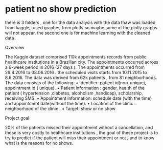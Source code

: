 # patient no show prediction
there is 3 folders , one for the data analysis with the data thaw was loaded from kaggle,i used graphes from plotly so maybe some of the plotly graphs will not appear.
the second one is for machine learning with the cleaned data .


Overview

The Kaggle dataset comprised 110k appointments records from public healthcare institutions in a Brazilian city. 
The appointments occurred across a 6-week period in 2016 (27 days ). 
The appointments occurred from 29.4.2016  to 08.06.2016 . the scheduled visits starts  from 10.11.2015 to 8.6.2016.
The data was derived from 62k patients , from 81 neighborhoods. 
The data consists of the following:
•	Identifier: patient id(non-unique), appointment id ( unique).
•	Patient information : gender, health of the patient ( hypertension ,diabetes, alcoholism ,handicap), scholarship, receiving SMS.
•	Appointment information: schedule date (with the time) and appointment date(without the time).
•	Location of the clinic : neighborhood of the clinic .
•	Target: show or no show 


Project goal

20% of the patients missed their appointment without a cancellation, and these is very costly to healthcare institutions ,
the goal of these project is to try to predict if the patient will miss their appointment or not , and to know what is the reasons for no shows.
